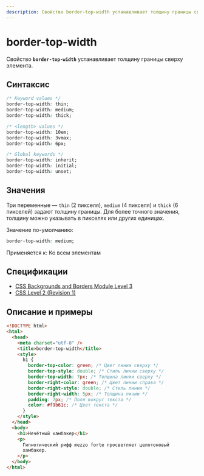 ```yaml
---
description: Свойство border-top-width устанавливает толщину границы сверху элемента
---
```


# border-top-width

Свойство **`border-top-width`** устанавливает толщину границы сверху элемента.

## Синтаксис

```css
/* Keyword values */
border-top-width: thin;
border-top-width: medium;
border-top-width: thick;

/* <length> values */
border-top-width: 10em;
border-top-width: 3vmax;
border-top-width: 6px;

/* Global keywords */
border-top-width: inherit;
border-top-width: initial;
border-top-width: unset;
```

## Значения

Три переменные — `thin` (2 пикселя), `medium` (4 пикселя) и `thick` (6 пикселей) задают толщину границы. Для более точного значения, толщину можно указывать в пикселях или других единицах.

Значение по-умолчанию:

```css
border-top-width: medium;
```

Применяется к: Ко всем элементам

## Спецификации

- [CSS Backgrounds and Borders Module Level 3](http://dev.w3.org/csswg/css3-background/#the-border-width)
- [CSS Level 2 (Revision 1)](http://www.w3.org/TR/CSS2/box.html#border-width-properties)

## Описание и примеры

```html
<!DOCTYPE html>
<html>
  <head>
    <meta charset="utf-8" />
    <title>border-top-width</title>
    <style>
      h1 {
        border-top-color: green; /* Цвет линии сверху */
        border-top-style: double; /* Стиль линии сверху */
        border-top-width: 7px; /* Толщина линии сверху */
        border-right-color: green; /* Цвет линии справа */
        border-right-style: double; /* Стиль линии */
        border-right-width: 5px; /* Толщина линии */
        padding: 7px; /* Поля вокруг текста */
        color: #f9b61c; /* Цвет текста */
      }
    </style>
  </head>
  <body>
    <h1>Нечётный хамбакер</h1>
    <p>
      Гипнотический рифф mezzo forte просветляет целотоновый
      хамбакер.
    </p>
  </body>
</html>
```
